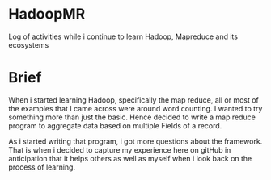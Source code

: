 # HadoopMR
Log of activities while i continue to learn Hadoop, Mapreduce and its ecosystems

# Brief

When i started learning Hadoop, specifically the map reduce, all or most of the examples that I came across were around word counting. I wanted to try something more than just the basic. Hence decided to write a map reduce program to aggregate data based on multiple Fields of a record. 

As i started writing that program, i got more questions about the framework. That is when i decided to capture my experience here on gitHub in anticipation that it helps others as well as myself when i look back on the process of learning.
